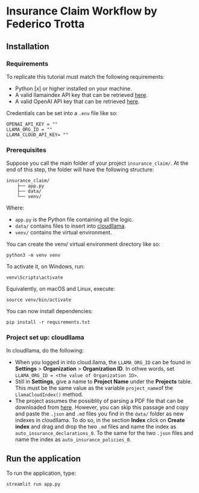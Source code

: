 #  Insurance Claim Workflow by Federico Trotta





## Installation

### Requirements
To replicate this tutorial must match the following requirements:
- Python [x] or higher installed on your machine.
- A valid llamaindex API key that can be retrieved [here](https://cloud.llamaindex.ai/).
- A valid OpenAI API key that can be retrieved [here](https://platform.openai.com/api-keys).

Credentials can be set into a `.env` file like so:
```plaintext
OPENAI_API_KEY = ""
LLAMA_ORG_ID = ""
LLAMA_CLOUD_API_KEY= ""
```

### Prerequisites
Suppose you call the main folder of your project `insurance_claim/`. At the end of this step, the folder will have the following structure:
```plaintext
insurance_claim/
    ├── app.py
    ├── data/
    └── venv/
```

Where:
- `app.py` is the Python file containing all the logic.
- `data/` contains files to insert into [cloudllama](#project-set-up-cloudllama).
- `venv/` contains the virtual environment.

You can create the venv/ virtual environment directory like so:
```plaintext
python3 -m venv venv
```
To activate it, on Windows, run:
```plaintext
venv\Scripts\activate
```

Equivalently, on macOS and Linux, execute:
```plaintext
source venv/bin/activate
```

You can now install dependencies:
```plaintext
pip install -r requirements.txt
```

### Project set up: cloudllama
In cloudllama, do the following:
- When you logged in into cloud.llama, the `LLAMA_ORG_ID` can be found in **Settings** > **Organization** > **Organization ID**. In othwe words, set `LLAMA_ORG_ID = <the value of Organization ID>`.
- Still in **Settings**, give a name to **Project Name** under the **Projects** table. This must be the same value as the variable `project_name`of the `LlamaCloudIndex()` method.
- The project assumes the possiblity of parsing a PDF file that can be downloaded from [here](https://nationalgeneral.com/forms_catalog/CAIP400_03012006_CA.pdf). However, you can skip this passage and copy and paste the `.json` and `.md` files you find in the `data/` folder as new indexes in cloudllama. To do so, in the section **Index** click on **Create index** and drag and drop the two `.md` files and name the index as `auto_insurance_declarations_0`. To the same for the two `.json` files and name the index as `auto_insurance_policies_0`.

## Run the application
To run the application, type:
```plaintext
streamlit run app.py
```